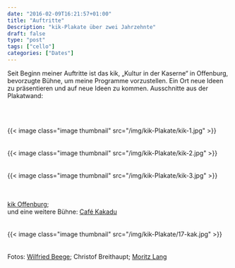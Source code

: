 ```yaml
---
date: "2016-02-09T16:21:57+01:00"
title: "Auftritte"
Description: "kik-Plakate über zwei Jahrzehnte"
draft: false
type: "post"
tags: ["cello"]
categories: ["Dates"]
---
```


Seit Beginn meiner Auftritte ist das kik, „Kultur in der Kaserne“ in Offenburg, bevorzugte Bühne, um meine Programme vorzustellen. Ein Ort neue Ideen zu präsentieren und auf neue Ideen zu kommen. Ausschnitte aus der Plakatwand:

<br>
<br>

{{< image class="image thumbnail" src="/img/kik-Plakate/kik-1.jpg" >}}
<br>
<br>
<br>
{{< image class="image thumbnail" src="/img/kik-Plakate/kik-2.jpg" >}}
<br>
<br>
<br>
{{< image class="image thumbnail" src="/img/kik-Plakate/kik-3.jpg" >}}
<br>
<br>
<br>

<a href="http://kik-online.de/" style="text-decoration: underline;" target="_blank">kik Offenburg</a>;  
 und eine weitere Bühne: 
<a href="http://cafe-kakadu.de/" style="text-decoration: underline;" target="_blank">Café Kakadu</a>  
<br>
<br>
{{< image class="image thumbnail" src="/img/kik-Plakate/17-kak.jpg" >}}
<br>
<br>
<br>
Fotos: 
<a href="http://beege.de/" style="text-decoration: underline;" target="_blank">Wilfried Beege</a>; Christof Breithaupt; 
<a href="http://grafische-republik.de/" style="text-decoration: underline;" target="_blank">Moritz Lang</a>
